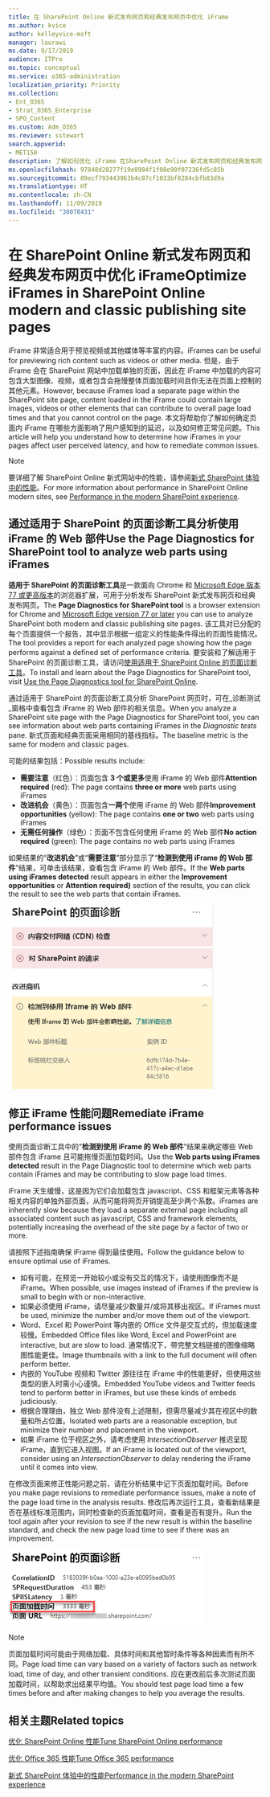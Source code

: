 ```yaml
---
title: 在 SharePoint Online 新式发布网页和经典发布网页中优化 iFrame
ms.author: kvice
author: kelleyvice-msft
manager: laurawi
ms.date: 9/17/2019
audience: ITPro
ms.topic: conceptual
ms.service: o365-administration
localization_priority: Priority
ms.collection:
- Ent_O365
- Strat_O365_Enterprise
- SPO_Content
ms.custom: Adm_O365
ms.reviewer: sstewart
search.appverid:
- MET150
description: 了解如何优化 iFrame 在SharePoint Online 新式发布网页和经典发布网页中的性能。
ms.openlocfilehash: 97848d28277f19e8984f1f08e90f07236fd5c85b
ms.sourcegitcommit: 89ecf793443963b4c87cf1033bf0284cbfb83d9a
ms.translationtype: HT
ms.contentlocale: zh-CN
ms.lasthandoff: 11/09/2019
ms.locfileid: "38078431"
---
```

# <a name="optimize-iframes-in-sharepoint-online-modern-and-classic-publishing-site-pages"></a><span data-ttu-id="2f0f0-103">在 SharePoint Online 新式发布网页和经典发布网页中优化 iFrame</span><span class="sxs-lookup"><span data-stu-id="2f0f0-103">Optimize iFrames in SharePoint Online modern and classic publishing site pages</span></span>

<span data-ttu-id="2f0f0-104">iFrame 非常适合用于预览视频或其他媒体等丰富的内容。</span><span class="sxs-lookup"><span data-stu-id="2f0f0-104">iFrames can be useful for previewing rich content such as videos or other media.</span></span> <span data-ttu-id="2f0f0-105">但是，由于 iFrame 会在 SharePoint 网站中加载单独的页面，因此在 iFrame 中加载的内容可包含大型图像、视频，或者包含会拖慢整体页面加载时间且你无法在页面上控制的其他元素。</span><span class="sxs-lookup"><span data-stu-id="2f0f0-105">However, because iFrames load a separate page within the SharePoint site page, content loaded in the iFrame could contain large images, videos or other elements that can contribute to overall page load times and that you cannot control on the page.</span></span> <span data-ttu-id="2f0f0-106">本文将帮助你了解如何确定页面内 iFrame 在哪些方面影响了用户感知到的延迟，以及如何修正常见问题。</span><span class="sxs-lookup"><span data-stu-id="2f0f0-106">This article will help you understand how to determine how iFrames in your pages affect user perceived latency, and how to remediate common issues.</span></span>

>[!NOTE]
><span data-ttu-id="2f0f0-107">要详细了解 SharePoint Online 新式网站中的性能，请参阅[新式 SharePoint 体验中的性能](https://docs.microsoft.com/sharepoint/modern-experience-performance)。</span><span class="sxs-lookup"><span data-stu-id="2f0f0-107">For more information about performance in SharePoint Online modern sites, see [Performance in the modern SharePoint experience](https://docs.microsoft.com/sharepoint/modern-experience-performance).</span></span>

## <a name="use-the-page-diagnostics-for-sharepoint-tool-to-analyze-web-parts-using-iframes"></a><span data-ttu-id="2f0f0-108">通过适用于 SharePoint 的页面诊断工具分析使用 iFrame 的 Web 部件</span><span class="sxs-lookup"><span data-stu-id="2f0f0-108">Use the Page Diagnostics for SharePoint tool to analyze web parts using iFrames</span></span>

<span data-ttu-id="2f0f0-109">**适用于 SharePoint 的页面诊断工具**是一款面向 Chrome 和 [Microsoft Edge 版本 77 或更高版本](https://www.microsoftedgeinsider.com/download?form=MI13E8&OCID=MI13E8)的浏览器扩展，可用于分析发布 SharePoint 新式发布网页和经典发布网页。</span><span class="sxs-lookup"><span data-stu-id="2f0f0-109">The **Page Diagnostics for SharePoint tool** is a browser extension for Chrome and [Microsoft Edge version 77 or later](https://www.microsoftedgeinsider.com/download?form=MI13E8&OCID=MI13E8) you can use to analyze SharePoint both modern and classic publishing site pages.</span></span> <span data-ttu-id="2f0f0-110">该工具对已分配的每个页面提供一个报告，其中显示根据一组定义的性能条件得出的页面性能情况。</span><span class="sxs-lookup"><span data-stu-id="2f0f0-110">The tool provides a report for each analyzed page showing how the page performs against a defined set of performance criteria.</span></span> <span data-ttu-id="2f0f0-111">要安装和了解适用于 SharePoint 的页面诊断工具，请访问[使用适用于 SharePoint Online 的页面诊断工具](page-diagnostics-for-spo.md)。</span><span class="sxs-lookup"><span data-stu-id="2f0f0-111">To install and learn about the Page Diagnostics for SharePoint tool, visit [Use the Page Diagnostics tool for SharePoint Online](page-diagnostics-for-spo.md).</span></span>

<span data-ttu-id="2f0f0-112">通过适用于 SharePoint 的页面诊断工具分析 SharePoint 网页时，可在_诊断测试_窗格中查看包含 iFrame 的 Web 部件的相关信息。</span><span class="sxs-lookup"><span data-stu-id="2f0f0-112">When you analyze a SharePoint site page with the Page Diagnostics for SharePoint tool, you can see information about web parts containing iFrames in the _Diagnostic tests_ pane.</span></span> <span data-ttu-id="2f0f0-113">新式页面和经典页面采用相同的基线指标。</span><span class="sxs-lookup"><span data-stu-id="2f0f0-113">The baseline metric is the same for modern and classic pages.</span></span>

<span data-ttu-id="2f0f0-114">可能的结果包括：</span><span class="sxs-lookup"><span data-stu-id="2f0f0-114">Possible results include:</span></span>

- <span data-ttu-id="2f0f0-115">**需要注意**（红色）：页面包含 **3 个或更多**使用 iFrame 的 Web 部件</span><span class="sxs-lookup"><span data-stu-id="2f0f0-115">**Attention required** (red): The page contains **three or more** web parts using iFrames</span></span>
- <span data-ttu-id="2f0f0-116">**改进机会**（黄色）：页面包含**一两个**使用 iFrame 的 Web 部件</span><span class="sxs-lookup"><span data-stu-id="2f0f0-116">**Improvement opportunities** (yellow): The page contains **one or two** web parts using iFrames</span></span>
- <span data-ttu-id="2f0f0-117">**无需任何操作**（绿色）：页面不包含任何使用 iFrame 的 Web 部件</span><span class="sxs-lookup"><span data-stu-id="2f0f0-117">**No action required** (green): The page contains no web parts using iFrames</span></span>

<span data-ttu-id="2f0f0-118">如果结果的“**改进机会**”或“**需要注意**”部分显示了“**检测到使用 iFrame 的 Web 部件**”结果，可单击该结果，查看包含 iFrame 的 Web 部件。</span><span class="sxs-lookup"><span data-stu-id="2f0f0-118">If the **Web parts using iFrames detected** result appears in either the **Improvement opportunities** or **Attention required)** section of the results, you can click the result to see the web parts that contain iFrames.</span></span>

![页面诊断工具结果](media/modern-portal-optimization/pagediag-iframe-yellow.png)

## <a name="remediate-iframe-performance-issues"></a><span data-ttu-id="2f0f0-120">修正 iFrame 性能问题</span><span class="sxs-lookup"><span data-stu-id="2f0f0-120">Remediate iFrame performance issues</span></span>

<span data-ttu-id="2f0f0-121">使用页面诊断工具中的“**检测到使用 iFrame 的 Web 部件**”结果来确定哪些 Web 部件包含 iFrame 且可能拖慢页面加载时间。</span><span class="sxs-lookup"><span data-stu-id="2f0f0-121">Use the **Web parts using iFrames detected** result in the Page Diagnostic tool to determine which web parts contain iFrames and may be contributing to slow page load times.</span></span>

<span data-ttu-id="2f0f0-122">iFrame 天生缓慢，这是因为它们会加载包含 javascript、CSS 和框架元素等各种相关内容的单独外部页面，从而可能将网页开销提高至少两个系数。</span><span class="sxs-lookup"><span data-stu-id="2f0f0-122">iFrames are inherently slow because they load a separate external page including all associated content such as javascript, CSS and framework elements, potentially increasing the overhead of the site page by a factor of two or more.</span></span>

<span data-ttu-id="2f0f0-123">请按照下述指南确保 iFrame 得到最佳使用。</span><span class="sxs-lookup"><span data-stu-id="2f0f0-123">Follow the guidance below to ensure optimal use of iFrames.</span></span>

- <span data-ttu-id="2f0f0-124">如有可能，在预览一开始较小或没有交互的情况下，请使用图像而不是 iFrame。</span><span class="sxs-lookup"><span data-stu-id="2f0f0-124">When possible, use images instead of iFrames if the preview is small to begin with or non-interactive.</span></span>
- <span data-ttu-id="2f0f0-125">如果必须使用 iFrame，请尽量减少数量并/或将其移出视区。</span><span class="sxs-lookup"><span data-stu-id="2f0f0-125">If iFrames must be used, minimize the number and/or move them out of the viewport.</span></span>
- <span data-ttu-id="2f0f0-126">Word、Excel 和 PowerPoint 等内嵌的 Office 文件是交互式的，但加载速度较慢。</span><span class="sxs-lookup"><span data-stu-id="2f0f0-126">Embedded Office files like Word, Excel and PowerPoint are interactive, but are slow to load.</span></span> <span data-ttu-id="2f0f0-127">通常情况下，带完整文档链接的图像缩略图性能更佳。</span><span class="sxs-lookup"><span data-stu-id="2f0f0-127">Image thumbnails with a link to the full document will often perform better.</span></span>
- <span data-ttu-id="2f0f0-128">内嵌的 YouTube 视频和 Twitter 源往往在 iFrame 中的性能更好，但使用这些类型的嵌入时需小心谨慎。</span><span class="sxs-lookup"><span data-stu-id="2f0f0-128">Embedded YouTube videos and Twitter feeds tend to perform better in iFrames, but use these kinds of embeds judiciously.</span></span>
- <span data-ttu-id="2f0f0-129">根据合理理由，独立 Web 部件没有上述限制，但需尽量减少其在视区中的数量和所占位置。</span><span class="sxs-lookup"><span data-stu-id="2f0f0-129">Isolated web parts are a reasonable exception, but minimize their number and placement in the viewport.</span></span>
- <span data-ttu-id="2f0f0-130">如果 iFrame 位于视区之外，请考虑使用 _IntersectionObserver_ 推迟呈现 iFrame，直到它进入视图。</span><span class="sxs-lookup"><span data-stu-id="2f0f0-130">If an iFrame is located out of the viewport, consider using an _IntersectionObserver_ to delay rendering the iFrame until it comes into view.</span></span>

<span data-ttu-id="2f0f0-131">在修改页面来修正性能问题之前，请在分析结果中记下页面加载时间。</span><span class="sxs-lookup"><span data-stu-id="2f0f0-131">Before you make page revisions to remediate performance issues, make a note of the page load time in the analysis results.</span></span> <span data-ttu-id="2f0f0-132">修改后再次运行工具，查看新结果是否在基线标准范围内，同时检查新的页面加载时间，查看是否有提升。</span><span class="sxs-lookup"><span data-stu-id="2f0f0-132">Run the tool again after your revision to see if the new result is within the baseline standard, and check the new page load time to see if there was an improvement.</span></span>

![页面加载时间结果](media/modern-portal-optimization/pagediag-page-load-time.png)

>[!NOTE]
><span data-ttu-id="2f0f0-134">页面加载时间可能由于网络加载、具体时间和其他暂时条件等各种因素而有所不同。</span><span class="sxs-lookup"><span data-stu-id="2f0f0-134">Page load time can vary based on a variety of factors such as network load, time of day, and other transient conditions.</span></span> <span data-ttu-id="2f0f0-135">应在更改前后多次测试页面加载时间，以帮助求出结果平均值。</span><span class="sxs-lookup"><span data-stu-id="2f0f0-135">You should test page load time a few times before and after making changes to help you average the results.</span></span>

## <a name="related-topics"></a><span data-ttu-id="2f0f0-136">相关主题</span><span class="sxs-lookup"><span data-stu-id="2f0f0-136">Related topics</span></span>

[<span data-ttu-id="2f0f0-137">优化 SharePoint Online 性能</span><span class="sxs-lookup"><span data-stu-id="2f0f0-137">Tune SharePoint Online performance</span></span>](tune-sharepoint-online-performance.md)

[<span data-ttu-id="2f0f0-138">优化 Office 365 性能</span><span class="sxs-lookup"><span data-stu-id="2f0f0-138">Tune Office 365 performance</span></span>](tune-office-365-performance.md)

[<span data-ttu-id="2f0f0-139">新式 SharePoint 体验中的性能</span><span class="sxs-lookup"><span data-stu-id="2f0f0-139">Performance in the modern SharePoint experience</span></span>](https://docs.microsoft.com/sharepoint/modern-experience-performance.md)
